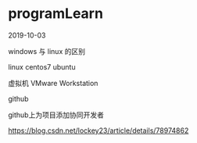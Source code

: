 # programLearn

2019-10-03

windows 与 linux 的区别

linux  centos7   ubuntu

虚拟机 VMware Workstation


github

github上为项目添加协同开发者


https://blog.csdn.net/lockey23/article/details/78974862
